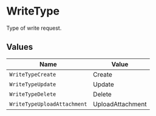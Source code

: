 # WriteType

Type of write request.


## Values

| Name                        | Value                       |
| --------------------------- | --------------------------- |
| `WriteTypeCreate`           | Create                      |
| `WriteTypeUpdate`           | Update                      |
| `WriteTypeDelete`           | Delete                      |
| `WriteTypeUploadAttachment` | UploadAttachment            |